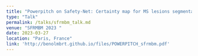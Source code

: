 ```yaml
---
title: "Powerpitch on Safety-Net: Certainty map for MS lesions segmentation (french)"
type: "Talk"
permalink: /talks/sfrmbm_talk.md
venue: "SFRMBM 2023 "
date: 2023-03-27
location: "Paris, France"
link: 'http://benolmbrt.github.io/files/POWERPITCH_sfrmbm.pdf'
---
```

